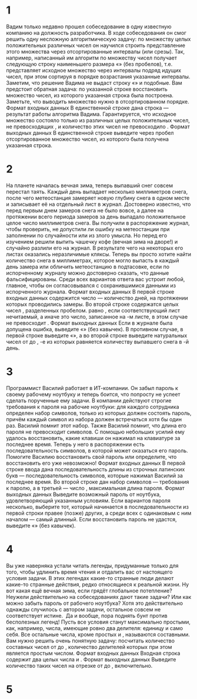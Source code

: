 # 1
Вадим только недавно прошел собеседование в одну известную компанию на должность разработчика. В ходе собеседования он смог решить одну несложную алгоритмическую задачу: по множеству целых положительных различных чисел он научился строить представление этого множества через отсортированные интервалы (или срезы). Так, например, написанный им алгоритм по множеству чисел  получает следующую строку наименьшего размера «» (без пробелов), т.е. представляет исходное множество через интервалы подряд идущих чисел, при этом сортируя в порядке возрастания указанные интервалы. Заметим, что решение Вадима не выдаст строку «» и подобные.
Вам предстоит обратная задача: по указанной строке восстановить множество чисел, из которого указанная строка была построена. Заметьте, что выводить множество нужно в отсортированном порядке.
Формат входных данных
В единственной строке дана строка — результат работы алгоритма Вадима. Гарантируется, что исходное множество состояло только из различных целых положительных чисел, не превосходящих , и количество этих чисел не превосходило .
Формат выходных данных
В единственной строке выведите через пробел отсортированное множество чисел, из которого была получена указанная строка.

# 2
На планете началась вечная зима, теперь выпавший снег совсем перестал таять. Каждый день выпадает несколько миллиметров снега, после чего метеостанция замеряет новую глубину снега в одном месте и записывает её на отдельный лист в журнал. Достоверно известно, что перед первым днем замеров снега не было вовсе, а далее на протяжении всего периода замеров за день выпадало положительное целое число миллиметров снега.
Вы получили в распоряжение журнал, чтобы проверить, не допустили ли ошибку на метеостанции при заполнении по случайности или из злого умысла. Но перед его изучением решили выпить чашечку кофе (вечная зима на дворе!) и случайно разлили его на журнал. В результате чего на некоторых его листах оказались неразличимые кляксы.
Теперь вы просто хотите найти количество снега в миллиметрах, которое могло выпасть в каждый день замера или обличить метеостанцию в подтасовке, если по испорченному журналу можно достоверно сказать, что данные фальсифицированы.
Среди всех вариантов ответа вас устроит любой, главное, чтобы он согласовывался с сохранившимися данными из испорченного журнала.
Формат входных данных
В первой строке входных данных содержится число   — количество дней, на протяжении которых проводились замеры.
Во второй строке содержатся  целых чисел , разделенных пробелом.  равно , если соответствующий лист нечитаемый, а иначе это число, записанное на -м листе, в этом случае  не превосходит .
Формат выходных данных
Если в журнале была допущена ошибка, выведите «» (без кавычек). В противном случае, в первой строке выведите «», а во второй строке выведите  натуральных чисел от  до , -е из которых равняется количеству выпавшего снега в -й день.

# 3 
Программист Василий работает в ИТ-компании. Он забыл пароль к своему рабочему ноутбуку и теперь боится, что попросту не успеет сделать порученные ему задачи.
В компании действуют строгие требования к пароля на рабочие ноутбуки: для каждого сотрудника определен набор символов, только из которых должен состоять пароль, причём каждый символ из набора должен встречаться хотя бы один раз. Василий помнит этот набор. Также Василий помнит, что длина его пароля не превосходит  символов.
С помощью небольших усилий ему удалось восстановить, какие клавиши он нажимал на клавиатуре за последнее время. Теперь у него в распоряжении есть последовательность символов, в которой может оказаться его пароль. Помогите Василию восстановить свой пароль или определите, что восстановить его уже невозможно!
Формат входных данных
В первой строке ввода дана последовательность длины   из строчных латинских букв — последовательность символов, которые нажимал Василий за последнее время.
Во второй строке дан набор символов — требования к паролю, а в третьей — число  , максимальная длина пароля.
Формат выходных данных
Выведите возможный пароль от ноутбука, удовлетворяющий указанным условиям. Если вариантов пароля несколько, выберите тот, который начинается в последовательности из первой строки правее (позже) других, а среди всех с одинаковым с ним началом — самый длинный.
Если восстановить пароль не удастся, выведите «» (без кавычек).

# 4
Вы уже наверняка устали читать легенды, придуманные только для того, чтобы удлинить время чтения и отдалить вас от настоящего условия задачи. В этих легендах какие-то странные люди делают какие-то странные действия, редко относящиеся к реальной жизни. Ну вот какая ещё вечная зима, если грядёт глобальное потепление? Неужели действительно на собеседованиях дают такие задачи? Или как можно забыть пароль от рабочего ноутбука? Хотя это действительно однажды случилось с автором задачи, остальное совсем не соответствует истине. 
Да и вообще, пора поднять бунт против бесполезных легенд! Пусть все условия станут максимально простыми, как, например, числа, имеющие ровно два делителя: единицу и само себя. Все остальные числа, кроме простых и , называются составными. Вам нужно решить очень понятную задачу: посчитать количество составных чисел от  до , количество делителей которых при этом является простым числом.
Формат входных данных
Входная строка содержит два целых числа  и  .
Формат выходных данных
Выведите количество таких чисел на отрезке от  до , включительно.

# 5